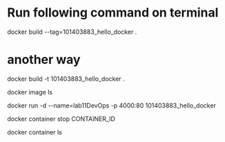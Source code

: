 # Run following command on terminal

docker build --tag=101403883_hello_docker .

# another way

docker build -t 101403883_hello_docker .

docker image ls

docker run -d --name=lab11DevOps -p 4000:80 101403883_hello_docker

docker container stop CONTAINER_ID

docker container ls

